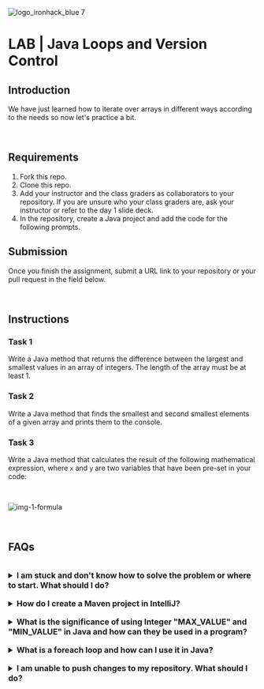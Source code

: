 ![logo_ironhack_blue 7](https://user-images.githubusercontent.com/23629340/40541063-a07a0a8a-601a-11e8-91b5-2f13e4e6b441.png)

# LAB | Java Loops and Version Control

## Introduction

We have just learned how to iterate over arrays in different ways according to the needs so now let's practice a bit.

<br>

## Requirements

1. Fork this repo.
2. Clone this repo.
3. Add your instructor and the class graders as collaborators to your repository. If you are unsure who your class graders are, ask your instructor or refer to the day 1 slide deck.
4. In the repository, create a Java project and add the code for the following prompts.

## Submission

Once you finish the assignment, submit a URL link to your repository or your pull request in the field below.

<br>

## Instructions

### Task 1

Write a Java method that returns the difference between the largest and smallest values in an array of integers. The length of the array must be at least 1.

### Task 2

Write a Java method that finds the smallest and second smallest elements of a given array and prints them to the console.

### Task 3

Write a Java method that calculates the result of the following mathematical expression, where `x` and `y` are two variables that have been pre-set in your code:

<br>

![img-1-formula](https://education-team-2020.s3-eu-west-1.amazonaws.com/java/img-1.png)

<br>

## FAQs

<br>

<details>
  <summary style="font-size: 16px; cursor: pointer; outline: none; font-weight: bold;">I am stuck and don't know how to solve the problem or where to start. What should I do?</summary>

  <br> <!-- ✅ -->

  If you are stuck in your code and don't know how to solve the problem or where to start, you should take a step back and try to form a clear, straight forward question about the specific issue you are facing. The process you will go through while trying to define this question, will help you narrow down the problem and come up with potential solutions.

  For example, are you facing a problem because you don't understand the concept or are you receiving an error message that you don't know how to fix? It is usually helpful to try to state the problem as clearly as possible, including any error messages you are receiving. This can help you communicate the issue to others and potentially get help from classmates or online resources.

  Once you have a clear understanding of the problem, you should be able to start working toward the solution.

</details>

<br>

<details>
  <summary style="font-size: 16px; cursor: pointer; outline: none; font-weight: bold;">How do I create a Maven project in IntelliJ?</summary>

  <br> <!-- ✅ -->

  To create a Maven project in IntelliJ, you can follow these steps:

  1. Open IntelliJ IDEA and click the "Create New Project" button.
  2. In the "New Project" dialog, select "Maven" as the build system.
  3. Specify the name of the project.
  4. In the "Project Location" section, specify a location where you want to save your project.
  5. Select the "Create Git repository" checkbox in order to initialize the git repository upon creation of the project.
  6. Click the "Create" button to create the Maven project.

 
</details>

<br>

<details>
  <summary style="font-size: 16px; cursor: pointer; outline: none; font-weight: bold;">What is the significance of using Integer "MAX_VALUE" and "MIN_VALUE" in Java and how can they be used in a program?</summary>

  <br> <!-- ✅ -->

  The `Integer.MAX_VALUE` and `Integer.MIN_VALUE` are constants in the Java `Integer` class that represent the largest and smallest values an `int` type can have, respectively.

  The significance of using these values is that they provide a clear and standard way to represent the maximum and minimum values of an `int` type, which can be useful in various situations such as:

  1. **Defining boundaries:** You can use `Integer.MAX_VALUE` and `Integer.MIN_VALUE` to define the upper and lower bounds of an int variable or a range of values.
  2. **Comparisons:** You can use these values to compare an int value with the largest or smallest possible value and make decisions based on the comparison result.

  Here's how you can use `Integer.MAX_VALUE` and `Integer.MIN_VALUE` in a program:

  ```java
  int x = Integer.MAX_VALUE;
  int y = Integer.MIN_VALUE;

  System.out.println("The largest possible value of int is: " + x);
  
  System.out.println("The smallest possible value of int is: " + y);

  if (x > y) {
    System.out.println("x is larger than y");
  }
  ```

 
</details>

<br>

<details>
  <summary style="font-size: 16px; cursor: pointer; outline: none; font-weight: bold;">What is a foreach loop and how can I use it in Java?</summary>

  <br> <!-- ✅ -->

  The `foreach` loop is a type of loop in Java that allows you to iterate over elements in a collection or array without using an explicit index. The syntax for a `foreach` loop is:

  ```java
  for (Type variable : collection) {
    // do something with each element
  }
  ```

  Where `Type` is the type of element in the collection, `variable` is a temporary variable to hold each element and `collection` is the collection or array being iterated over. The `foreach` loop will iterate over each element in the collection from start to end, executing the block of code within the loop for each element.

  Example usage:

  ```java
  int[] numbers = {1, 2, 3, 4, 5};
  for (int number : numbers) {
    System.out.println(number);
  }
  ```

  This will output:

  ```bash
  1
  2
  3
  4
  5
  ```

 
</details>

<br>

<details>
  <summary style="font-size: 16px; cursor: pointer; outline: none; font-weight: bold;">I am unable to push changes to my repository. What should I do?</summary>

  <br> <!-- ✅ -->

  If you are unable to push changes to your repository, here are a few steps that you can follow:

  1. Check your internet connection: Ensure that your internet connection is stable and working.
  1. Verify your repository URL: Make sure that you are using the correct repository URL to push your changes.
  2. Check Git credentials: Ensure that your Git credentials are up-to-date and correct. You can check your credentials using the following command:

  ```bash
  git config --list
  ```

  4. Update your local repository: Before pushing changes, make sure that your local repository is up-to-date with the remote repository. You can update your local repository using the following command:

  ```bash
  git fetch origin
  ```

  5. Check for conflicts: If there are any conflicts between your local repository and the remote repository, resolve them before pushing changes.
  6. Push changes: Once you have resolved any conflicts and updated your local repository, you can try pushing changes again using the following command:

  ```bash
  git push origin <branch_name>
  ```

</details>
